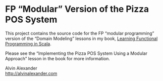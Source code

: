 # FP “Modular” Version of the Pizza POS System

This project contains the source code for the FP “modular programming”
version of the “Domain Modeling” lessons in my book, 
[Learning Functional Programming in Scala](https://gumroad.com/l/lfpis).

Please see the “Implementing the Pizza POS System Using a Modular Approach”
lesson in the book for more information.

Alvin Alexander        
http://alvinalexander.com

